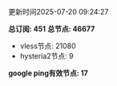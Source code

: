 更新时间2025-07-20 09:24:27

**总订阅: 451**
**总节点: 46677**
- vless节点: 21080
- hysteria2节点: 9

**google ping有效节点: 17**
